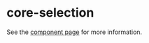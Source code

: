 core-selection
==============

See the [component page](http://polymer.github.io/core-selection) for more information.
